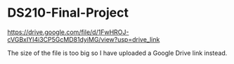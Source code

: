 # DS210-Final-Project

https://drive.google.com/file/d/1FwHROJ-cVGBxIYI4i3CP5GcMD81dyiMG/view?usp=drive_link

The size of the file is too big so I have uploaded a Google Drive link instead.
